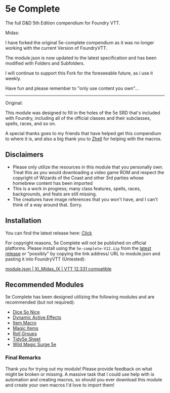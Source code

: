 # 5e Complete
The full D&amp;D 5th Edition compendium for Foundry VTT.

Midas:

I have forked the original 5e-complete compendium as it was no longer working with the current Version of FoundryVTT.

The module.json is now updated to the latest specification and has been modified with Folders and Subfolders.

I will continue to support this Fork for the foreseeable future, as i use it weekly.

Have fun and please remember to "only use content you own"...

---

Original:

This module was designed to fill in the holes of the 5e SRD that's included with Foundry, including all of the official classes and their subclasses, spells, races, and so on.

A special thanks goes to my friends that have helped get this compendium to where it is, and also a big thank you to [Zhell](https://github.com/krbz999?tab=repositories) for helping with the macros.


## Disclaimers
- Please only utilize the resources in this module that you personally own. Treat this as you would downloading a video game ROM and respect the copyright of Wizards of the Coast and other 3rd parties whose homebrew content has been imported
- This is a work in progress; many class features, spells, races, backgrounds, and feats are still missing.
- The creatures have image references that you won't have, and I can't think of a way around that. Sorry.

## Installation
You can find the latest release here: [Click](https://github.com/xImidasIx/5e-complete/releases/tag/release)

For copyright reasons, 5e Complete will not be published on official platforms. Please install using the `5e-complete-V12.zip` from the [latest release](https://github.com/xImidasIx/5e-complete/releases/download/release/5e-complete-V12.zip) or "possibly" by copying the link address/ URL to module.json and pasting it into FoundryVTT (Untested):

[module.json | XI_Midas_IX | VTT 12.331 compatible](https://github.com/xImidasIx/5e-complete/releases/download/release/module.json)


## Recommended Modules
5e Complete has been designed utilizing the following modules and are recommended (but not required):
- [Dice So Nice](https://gitlab.com/riccisi/foundryvtt-dice-so-nice)
- [Dynamic Active Effects](https://gitlab.com/tposney/dae)
- [Item Macro](https://github.com/sdenec/tidy5e-sheet)
- [Magic Items](https://gitlab.com/riccisi/foundryvtt-magic-items)
- [Roll Groups](https://github.com/krbz999/rollgroups)
- [Tidy5e Sheet](https://github.com/sdenec/tidy5e-sheet)
- [Wild Magic Surge 5e](https://github.com/johnnolan/wild-magic-surge-5e)

### Final Remarks
Thank you for trying out my module! Please provide feedback on what might be broken or missing. A massive task that I could use help with is automation and creating macros, so should you ever download this module and create your own macros I'd love to import them!
